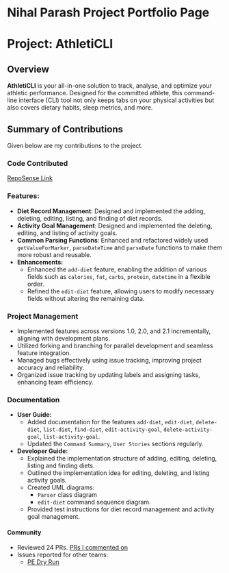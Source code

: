 # Nihal Parash Project Portfolio Page

# Project: AthletiCLI

## Overview

**AthletiCLI** is your all-in-one solution to track, analyse, and optimize your athletic performance. Designed for the
committed athlete, this command-line interface (CLI) tool not only keeps tabs on your physical activities but also
covers dietary habits, sleep metrics, and more.

## Summary of Contributions

Given below are my contributions to the project.

### Code Contributed

[RepoSense Link](https://nus-cs2113-ay2324s1.github.io/tp-dashboard/?search=nihalzp&sort=groupTitle&sortWithin=title&timeframe=commit&mergegroup=&groupSelect=groupByRepos&breakdown=true&checkedFileTypes=docs~functional-code~test-code&since=2023-09-22&tabOpen=true&tabType=authorship&tabAuthor=nihalzp&tabRepo=AY2324S1-CS2113-T17-1%2Ftp%5Bmaster%5D&authorshipIsMergeGroup=false&authorshipFileTypes=docs~functional-code~test-code&authorshipIsBinaryFileTypeChecked=false&authorshipIsIgnoredFilesChecked=false)

### Features:

* **Diet Record Management**: Designed and implemented the adding, deleting, editing, listing, and finding of diet
  records.
* **Activity Goal Management**: Designed and implemented the deleting, editing, and listing of activity goals.
* **Common Parsing Functions**: Enhanced and refactored widely used `getValueForMarker`, `parseDateTime` and 
  `parseDate` functions to make them more robust and reusable.
* **Enhancements:**
  - Enhanced the `add-diet` feature, enabling the addition of various fields such as `calories`, `fat`, `carbs`, 
    `protein`, `datetime` in a flexible order.
  - Refined the `edit-diet` feature, allowing users to modify necessary fields without altering the remaining data.

### Project Management

* Implemented features across versions 1.0, 2.0, and 2.1 incrementally, aligning with development plans.
* Utilized forking and branching for parallel development and seamless feature integration.
* Managed bugs effectively using issue tracking, improving project accuracy and reliability.
* Organized issue tracking by updating labels and assigning tasks, enhancing team efficiency.

### Documentation
* **User Guide:**
  * Added documentation for the features `add-diet`, `edit-diet`, `delete-diet`, `list-diet`, `find-diet`, 
    `edit-activity-goal`, `delete-activity-goal`, `list-activity-goal`.
  * Updated the `Command Summary`, `User Stories` sections regularly.
* **Developer Guide:**
  * Explained the implementation structure of adding, editing, deleting, listing and finding diets.
  * Outlined the implementation idea for editing, deleting, and listing activity goals.
  * Created UML diagrams: 
    - `Parser` class diagram
    - `edit-diet` command sequence diagram.
  * Provided test instructions for diet record management and activity goal management.

#### Community
* Reviewed 24 PRs. [PRs I commented on](https://github.com/AY2324S1-CS2113-T17-1/tp/pulls?q=commenter%3Anihalzp+is%3Apr+-author%3Anihalzp)
* Issues reported for other teams:
  * [PE Dry Run](https://github.com/AY2324S1-CS2113-W12-4/tp/issues?q=%5BPE-D%5D%5BTester+E%5D+)